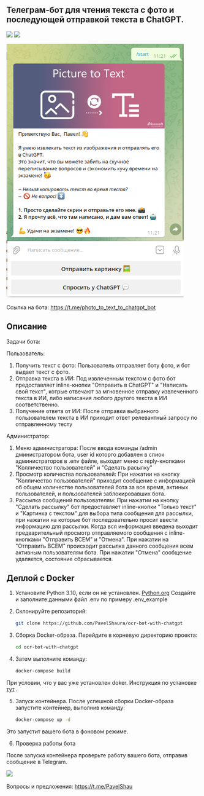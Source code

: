 ## Телеграм-бот для чтения текста с фото и последующей отправкой текста в ChatGPT.
![](https://img.shields.io/badge/language-python_3.10-blue?logo=python&logoColor=f5f5f5)
![](https://img.shields.io/badge/license-MIT-blue?logo=mit&logoColor=f5f5f5)

![Иллюстрация к проекту](https://github.com/PavelShaura/ocr-bot-with-chatgpt/blob/main/img/sample_image.png)

Ссылка на бота: https://t.me/photo_to_text_to_chatgpt_bot

## Описание
Задачи бота:

Пользователь:
1. Получить текст с фото: Пользователь отправляет боту фото, и бот выдает текст с фото.
2. Отправка текста в ИИ: Под извлеченным текстом с фото бот предоставляет inline-кнопки "Отправить в ChatGPT" и "Написать свой текст",
котрые отвечают за мгновенное отправку извлеченного текста в ИИ, либо написания любого другого текста в ИИ соответственно.
3. Получение ответа от ИИ: После отправки выбранного пользователем текста в ИИ приходит ответ релевантный запросу по отправленному тесту

Администратор:
1. Меню администратора: После ввода команды /admin дминистратором бота, user id которго добавлен в спиок
администраторов в .env файле, выходит меню с reply-кнопками "Колличество пользователей" и "Сделать расылку"
2. Просмотр количества пользователей: При нажатии на кнопку "Колличество пользователей" приходит сообщение с информацией об общем
количестве пользователей бота за все время, актиных пользователей, и пользователей заблокировавших бота.
3. Рассылка сообщений пользователям: При нажатии на кнопку "Сделать рассылку" бот предоставляет inline-кнопки "Только текст"
 и "Картинка с текстом" для выбора типа сообщения для рассылки, при нажатии на которые бот последовательно просит ввести
информацию для рассылки. Когда вся информация введена выходит предварительный просмотр отправляемого сообщения с inline-кнопками
"Отправить ВСЕМ" и "Отмена". При нажатии на "Отправить ВСЕМ" происходит рассылка данного сообщения всем активным пользователям бота.
При нажатии "Отмена" сообщение удаляется, состояние сбрасывается.

## Деплой с Docker

1. Установите Python 3.10, если он не установлен. [Python.org](https://www.python.org/downloads/)
Создайте и заполните данными файл .env по примеру .env_example

2. Склонируйте репозиторий:
     ```bash
   git clone https://github.com/PavelShaura/ocr-bot-with-chatgpt

3. Сборка Docker-образа. 
Перейдите в корневую директорию проекта:
    ```bash
   cd ocr-bot-with-chatgpt

4. Затем выполните команду: 

    ```bash
   docker-compose build
    
При условии, что у вас уже установлен doker. Инструкция по установке <a href="https://www.digitalocean.com/community/tutorials/how-to-install-and-use-docker-on-ubuntu-20-04-ru">тут</a> .

5. Запуск контейнера. После успешной сборки Docker-образа запустите контейнер, выполнив команду:
    ```bash
   docker-compose up -d

Это запустит вашего бота в фоновом режиме.

6. Проверка работы бота

После запуска контейнера проверьте работу вашего бота, отправив сообщение в Telegram.

<div id="header">
  <img src="https://media.giphy.com/media/3b6rWgdpjf0jrvvvZ6/giphy.gif" width="100"/>
</div>

Вопросы и предложения: https://t.me/PavelShau
